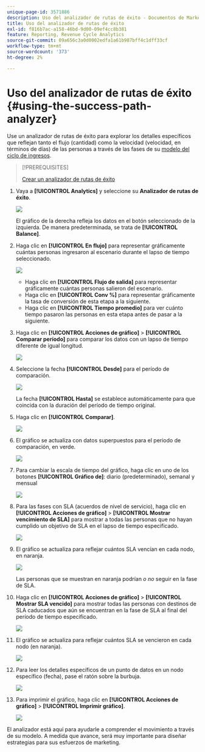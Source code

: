 ```yaml
---
unique-page-id: 3571886
description: Uso del analizador de rutas de éxito - Documentos de Marketo - Documentación del producto
title: Uso del analizador de rutas de éxito
exl-id: f816b7ac-a158-46bd-9d00-09ef4cc8b381
feature: Reporting, Revenue Cycle Analytics
source-git-commit: 09a656c3a0d0002edfa1a61b987bff4c1dff33cf
workflow-type: tm+mt
source-wordcount: '373'
ht-degree: 2%

---
```


# Uso del analizador de rutas de éxito {#using-the-success-path-analyzer}

Use un analizador de rutas de éxito para explorar los detalles específicos que reflejan tanto el flujo (cantidad) como la velocidad (velocidad, en términos de días) de las personas a través de las fases de su [modelo del ciclo de ingresos](/help/marketo/product-docs/reporting/revenue-cycle-analytics/revenue-cycle-models/understanding-revenue-models.md).

>[!PREREQUISITES]
>
>[Crear un analizador de rutas de éxito](/help/marketo/product-docs/reporting/revenue-cycle-analytics/revenue-cycle-models/create-a-success-path-analyzer.md)

1. Vaya a **[!UICONTROL Analytics]** y seleccione su **Analizador de rutas de éxito**.

   ![](assets/image2015-6-12-17-3a23-3a53.png)

   El gráfico de la derecha refleja los datos en el botón seleccionado de la izquierda. De manera predeterminada, se trata de **[!UICONTROL Balance]**.

1. Haga clic en **[!UICONTROL En flujo]** para representar gráficamente cuántas personas ingresaron al escenario durante el lapso de tiempo seleccionado.

   ![](assets/image2015-6-12-17-3a30-3a52.png)

   * Haga clic en **[!UICONTROL Flujo de salida]** para representar gráficamente cuántas personas salieron del escenario.
   * Haga clic en **[!UICONTROL Conv %]** para representar gráficamente la tasa de conversión de esta etapa a la siguiente.
   * Haga clic en **[!UICONTROL Tiempo promedio]** para ver cuánto tiempo pasaron las personas en esta etapa antes de pasar a la siguiente.

1. Haga clic en **[!UICONTROL Acciones de gráfico]** > **[!UICONTROL Comparar período]** para comparar los datos con un lapso de tiempo diferente de igual longitud.

   ![](assets/image2015-6-12-17-3a39-3a15.png)

1. Seleccione la fecha **[!UICONTROL Desde]** para el período de comparación.

   ![](assets/image2015-6-12-17-3a43-3a49.png)

   La fecha **[!UICONTROL Hasta]** se establece automáticamente para que coincida con la duración del período de tiempo original.

1. Haga clic en **[!UICONTROL Comparar]**.

   ![](assets/image2015-6-12-17-3a44-3a8.png)

1. El gráfico se actualiza con datos superpuestos para el periodo de comparación, en verde.

   ![](assets/image2015-6-12-17-3a46-3a16.png)

1. Para cambiar la escala de tiempo del gráfico, haga clic en uno de los botones **[!UICONTROL Gráfico de]**: diario (predeterminado), semanal y mensual

   ![](assets/image2015-6-12-17-3a46-3a55.png)

1. Para las fases con SLA (acuerdos de nivel de servicio), haga clic en **[!UICONTROL Acciones de gráfico]** > **[!UICONTROL Mostrar vencimiento de SLA]** para mostrar a todas las personas que no hayan cumplido un objetivo de SLA en el lapso de tiempo especificado.

   ![](assets/image2015-6-12-17-3a49-3a23.png)

1. El gráfico se actualiza para reflejar cuántos SLA vencían en cada nodo, en naranja.

   ![](assets/image2015-6-12-17-3a50-3a16.png)

   Las personas que se muestran en naranja podrían *o no* seguir en la fase de SLA.

1. Haga clic en **[!UICONTROL Acciones de gráfico]** > **[!UICONTROL Mostrar SLA vencido]** para mostrar todas las personas con destinos de SLA caducados que aún se encuentran en la fase de SLA al final del período de tiempo especificado.

   ![](assets/image2015-6-12-17-3a51-3a39.png)

1. El gráfico se actualiza para reflejar cuántos SLA se vencieron en cada nodo (en naranja).

   ![](assets/image2015-6-12-17-3a52-3a17.png)

1. Para leer los detalles específicos de un punto de datos en un nodo específico (fecha), pase el ratón sobre la burbuja.

   ![](assets/image2015-6-12-17-3a52-3a49.png)

1. Para imprimir el gráfico, haga clic en **[!UICONTROL Acciones de gráfico]** > **[!UICONTROL Imprimir gráfico]**.

   ![](assets/image2015-6-12-17-3a53-3a34.png)

El analizador está aquí para ayudarle a comprender el movimiento a través de su modelo. A medida que avance, será muy importante para diseñar estrategias para sus esfuerzos de marketing.
